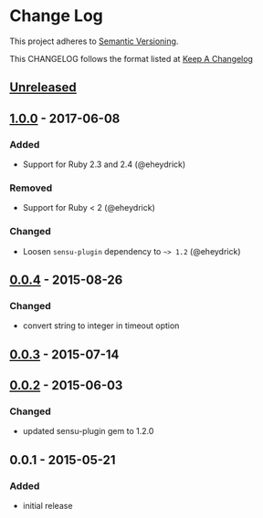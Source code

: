 # Change Log
This project adheres to [Semantic Versioning](http://semver.org/).

This CHANGELOG follows the format listed at [Keep A Changelog](http://keepachangelog.com/)

## [Unreleased]

## [1.0.0] - 2017-06-08
### Added
- Support for Ruby 2.3 and 2.4 (@eheydrick)

### Removed
- Support for Ruby < 2 (@eheydrick)

### Changed
- Loosen `sensu-plugin` dependency to `~> 1.2` (@eheydrick)

## [0.0.4] - 2015-08-26
### Changed
- convert string to integer in timeout option

## [0.0.3] - 2015-07-14

## [0.0.2] - 2015-06-03
### Changed
- updated sensu-plugin gem to 1.2.0

## 0.0.1 - 2015-05-21
### Added
- initial release

[Unreleased]: https://github.com/sensu-plugins/sensu-plugins-pingdom/compare/1.0.0...HEAD
[1.0.0]: https://github.com/sensu-plugins/sensu-plugins-pingdom/compare/0.0.4...1.0.0
[0.0.4]: https://github.com/sensu-plugins/sensu-plugins-pingdom/compare/0.0.3...0.0.4
[0.0.3]: https://github.com/sensu-plugins/sensu-plugins-pingdom/compare/0.0.2...0.0.3
[0.0.2]: https://github.com/sensu-plugins/sensu-plugins-pingdom/compare/0.0.1...0.0.2
